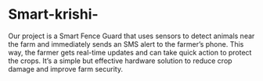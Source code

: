 # Smart-krishi-
Our project is a Smart Fence Guard that uses sensors to detect animals near the farm and immediately sends an SMS alert to the farmer’s phone. This way, the farmer gets real-time updates and can take quick action to protect the crops. It’s a simple but effective hardware solution to reduce crop damage and improve farm security.
